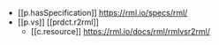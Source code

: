 


- [[p.hasSpecification]] https://rml.io/specs/rml/
- [[p.vs]] [[prdct.r2rml]]
  - [[c.resource]] https://rml.io/docs/rml/rmlvsr2rml/
